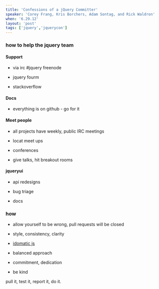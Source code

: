 ```yaml
---
title: 'Confessions of a jQuery Committer'
speaker: 'Corey Frang, Kris Borchers, Adam Sontag, and Rick Waldron'
when: '6.29.12'
layout: 'post'
tags: ['jquery','jquerycon']
---
```


### how to help the jquery team

#### Support

* via irc #jquery freenode

* jquery fourm

* stackoverflow

#### Docs

* everything is on github - go for it

#### Meet people

* all projects have weekly, public IRC meetings

* locat meet ups

* conferences

* give talks, hit breakout rooms

#### jqueryui

* api redesigns

* bug triage

* docs

### how

* allow yourself to be wrong, pull requests will be closed

* style, consistency, clarity

* [idomatic js](https://github.com/rwldrn/idiomatic.js/)

* balanced approach

* commitment, dedication

* be kind

pull it, test it, report it, do it.








